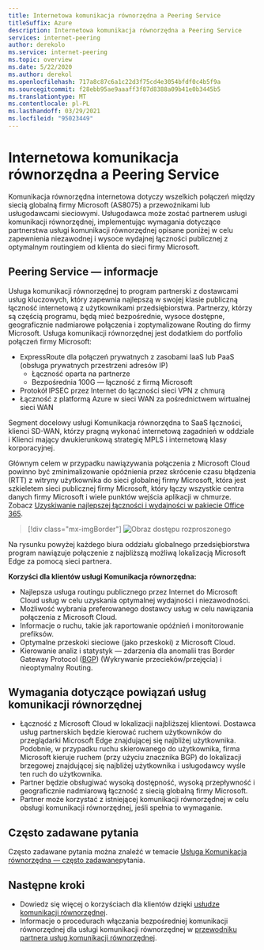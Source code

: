 ```yaml
---
title: Internetowa komunikacja równorzędna a Peering Service
titleSuffix: Azure
description: Internetowa komunikacja równorzędna a Peering Service
services: internet-peering
author: derekolo
ms.service: internet-peering
ms.topic: overview
ms.date: 5/22/2020
ms.author: derekol
ms.openlocfilehash: 717a8c87c6a1c22d3f75cd4e3054bfdf0c4b5f9a
ms.sourcegitcommit: f28ebb95ae9aaaff3f87d8388a09b41e0b3445b5
ms.translationtype: MT
ms.contentlocale: pl-PL
ms.lasthandoff: 03/29/2021
ms.locfileid: "95023449"
---
```

# <a name="internet-peering-vs-peering-service"></a>Internetowa komunikacja równorzędna a Peering Service

Komunikacja równorzędna internetowa dotyczy wszelkich połączeń między siecią globalną firmy Microsoft (AS8075) a przewoźnikami lub usługodawcami sieciowymi. Usługodawca może zostać partnerem usługi komunikacji równorzędnej, implementując wymagania dotyczące partnerstwa usługi komunikacji równorzędnej opisane poniżej w celu zapewnienia niezawodnej i wysoce wydajnej łączności publicznej z optymalnym routingiem od klienta do sieci firmy Microsoft.

## <a name="about-peering-service"></a>Peering Service — informacje
Usługa komunikacji równorzędnej to program partnerski z dostawcami usług kluczowych, który zapewnia najlepszą w swojej klasie publiczną łączność internetową z użytkownikami przedsiębiorstwa. Partnerzy, którzy są częścią programu, będą mieć bezpośrednie, wysoce dostępne, geograficznie nadmiarowe połączenia i zoptymalizowane Routing do firmy Microsoft. Usługa komunikacji równorzędnej jest dodatkiem do portfolio połączeń firmy Microsoft:
*   ExpressRoute dla połączeń prywatnych z zasobami IaaS lub PaaS (obsługa prywatnych przestrzeni adresów IP)
    *   Łączność oparta na partnerze
    *   Bezpośrednia 100G — łączność z firmą Microsoft
*   Protokół IPSEC przez Internet do łączności sieci VPN z chmurą
*   Łączność z platformą Azure w sieci WAN za pośrednictwem wirtualnej sieci WAN

Segment docelowy usługi Komunikacja równorzędna to SaaS łączności, klienci SD-WAN, którzy pragną wykonać internetową zagadnień w oddziale i Klienci mający dwukierunkową strategię MPLS i internetową klasy korporacyjnej.

Głównym celem w przypadku nawiązywania połączenia z Microsoft Cloud powinno być zminimalizowanie opóźnienia przez skrócenie czasu błądzenia (RTT) z witryny użytkownika do sieci globalnej firmy Microsoft, która jest szkieletem sieci publicznej firmy Microsoft, który łączy wszystkie centra danych firmy Microsoft i wiele punktów wejścia aplikacji w chmurze. Zobacz [Uzyskiwanie najlepszej łączności i wydajności w pakiecie Office 365](https://techcommunity.microsoft.com/t5/Office-365-Blog/Getting-the-best-connectivity-and-performance-in-Office-365/ba-p/124694).

> [!div class="mx-imgBorder"]
> ![Obraz dostępu rozproszonego](./media/distributed-access.png)

Na rysunku powyżej każdego biura oddziału globalnego przedsiębiorstwa program nawiązuje połączenie z najbliższą możliwą lokalizacją Microsoft Edge za pomocą sieci partnera.

**Korzyści dla klientów usługi Komunikacja równorzędna:**
* Najlepsza usługa routingu publicznego przez Internet do Microsoft Cloud usług w celu uzyskania optymalnej wydajności i niezawodności.
* Możliwość wybrania preferowanego dostawcy usług w celu nawiązania połączenia z Microsoft Cloud.
* Informacje o ruchu, takie jak raportowanie opóźnień i monitorowanie prefiksów.
* Optymalne przeskoki sieciowe (jako przeskoki) z Microsoft Cloud.
* Kierowanie analiz i statystyk — zdarzenia dla anomalii tras Border Gateway Protocol ([BGP](https://en.wikipedia.org/wiki/Border_Gateway_Protocol)) (Wykrywanie przecieków/przejęcia) i nieoptymalny Routing.

## <a name="peering-service-partnership-requirements"></a>Wymagania dotyczące powiązań usług komunikacji równorzędnej
* Łączność z Microsoft Cloud w lokalizacji najbliższej klientowi. Dostawca usług partnerskich będzie kierować ruchem użytkowników do przeglądarki Microsoft Edge znajdującej się najbliżej użytkownika. Podobnie, w przypadku ruchu skierowanego do użytkownika, firma Microsoft kieruje ruchem (przy użyciu znacznika BGP) do lokalizacji brzegowej znajdującej się najbliżej użytkownika i usługodawcy wyśle ten ruch do użytkownika.
* Partner będzie obsługiwać wysoką dostępność, wysoką przepływność i geograficznie nadmiarową łączność z siecią globalną firmy Microsoft.
* Partner może korzystać z istniejącej komunikacji równorzędnej w celu obsługi komunikacji równorzędnej, jeśli spełnia to wymaganie.

## <a name="faq"></a>Często zadawane pytania
Często zadawane pytania można znaleźć w temacie [Usługa Komunikacja równorzędna — często zadawane](service-faqs.md)pytania.

## <a name="next-steps"></a>Następne kroki

* Dowiedz się więcej o korzyściach dla klientów dzięki [usłudze komunikacji równorzędnej](../peering-service/index.yml).
* Informacje o procedurach włączania bezpośredniej komunikacji równorzędnej dla usługi komunikacji równorzędnej w [przewodniku partnera usług komunikacji równorzędnej](walkthrough-peering-service-all.md).